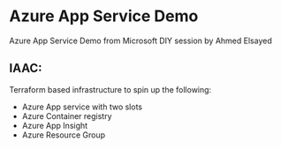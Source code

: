 # Azure App Service Demo
Azure App Service Demo from Microsoft DIY session by Ahmed Elsayed

## IAAC:
Terraform based infrastructure to spin up the following:
- Azure App service with two slots
- Azure Container registry
- Azure App Insight
- Azure Resource Group
